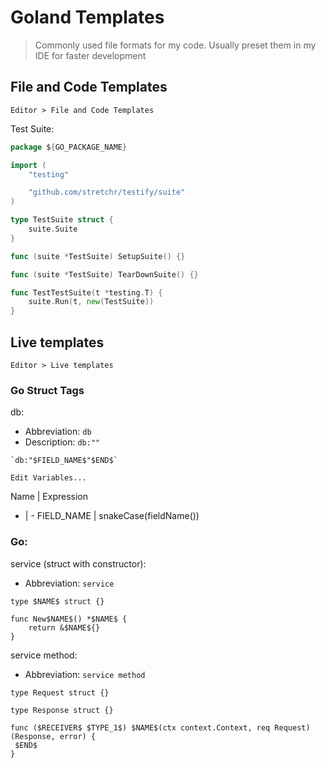 # Goland Templates

> Commonly used file formats for my code. Usually preset them in my IDE for faster development

## File and Code Templates

`Editor > File and Code Templates`

Test Suite:
```go
package ${GO_PACKAGE_NAME}

import (
	"testing"

	"github.com/stretchr/testify/suite"
)

type TestSuite struct {
	suite.Suite
}

func (suite *TestSuite) SetupSuite() {}

func (suite *TestSuite) TearDownSuite() {}

func TestTestSuite(t *testing.T) {
	suite.Run(t, new(TestSuite))
}
```

## Live templates

`Editor > Live templates`

### Go Struct Tags

db:

- Abbreviation: `db`
- Description: `db:""`

```
`db:"$FIELD_NAME$"$END$`
```

`Edit Variables...`

Name | Expression 
- | -
FIELD_NAME | snakeCase(fieldName())

### Go:

service (struct with constructor):

- Abbreviation: `service`

```
type $NAME$ struct {}

func New$NAME$() *$NAME$ {
    return &$NAME${}
}
```

service method:

- Abbreviation: `service method`

```
type Request struct {}

type Response struct {}

func ($RECEIVER$ $TYPE_1$) $NAME$(ctx context.Context, req Request) (Response, error) {   
 $END$
}
```
